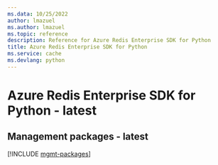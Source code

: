 ```yaml
---
ms.data: 10/25/2022
author: lmazuel
ms.author: lmazuel
ms.topic: reference
description: Reference for Azure Redis Enterprise SDK for Python
title: Azure Redis Enterprise SDK for Python
ms.service: cache
ms.devlang: python
---
```

# Azure Redis Enterprise SDK for Python - latest

## Management packages - latest
[!INCLUDE [mgmt-packages](redis-enterprise-mgmt-index.md)]